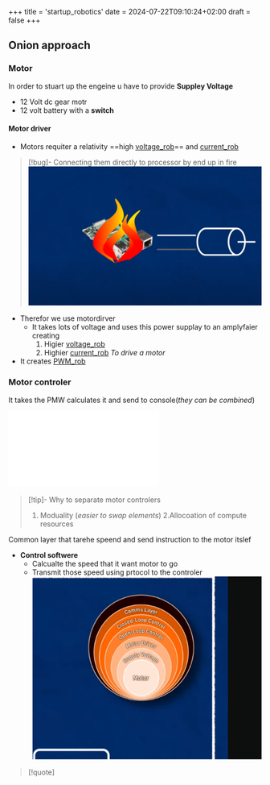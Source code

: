 +++
title = 'startup_robotics'
date = 2024-07-22T09:10:24+02:00
draft = false
+++

## Onion approach 

### Motor 
In order to stuart up the engeine u have to provide **Suppley Voltage**
- 12 Volt dc gear motr 
- 12 volt battery with a **switch**


####  Motor driver 


- Motors requiter a relativity ==high [voltage_rob](/voltage_rob.md)==  and [current_rob](/current_rob.md)
>[!bug]- Connecting them directly to processor by end up in fire
>![Pasted_image_20231004133958.png](/static/Pasted_image_20231004133958.png)

- Therefor we use motordirver 
	- It takes lots of voltage and uses this power supplay to an amplyfaier creating
		1. Higier [voltage_rob](/voltage_rob.md)
		2. Highier [current_rob](/current_rob.md)
		*To drive a motor*
- It creates [PWM_rob](/PWM_rob.md)
### Motor controler 
It takes the PMW calculates it and send to console(*they can be combined*)



![controlesrs_rob](/controlesrs_rob.md)

>[!tip]- Why to separate motor controlers
>1. Moduality (*easier to swap elements*)
>2.Allocoation of compute resources 

Common layer that tarehe speend and send instruction  to the motor itslef

- **Control softwere**
	- Calcualte the speed that it want motor to go 
	- Transmit those speed using prtocol to the controler
	![Pasted_image_20231005093118.png](/static/Pasted_image_20231005093118.png)

>[!quote]
